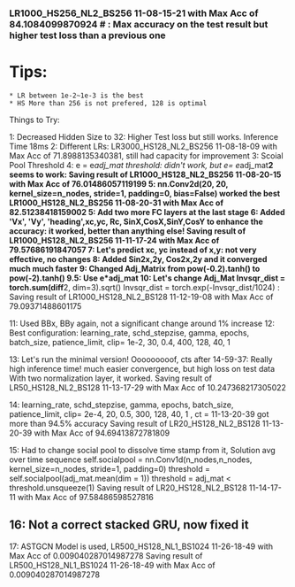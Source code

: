 ### LR1000_HS256_NL2_BS256 11-08-15-21 with Max Acc of 84.1084099870924 # : Max accuracy on the test result but higher test loss than a previous one

# Tips:
    * LR between 1e-2~1e-3 is the best
    * HS More than 256 is not prefered, 128 is optimal

Things to Try:

1: Decreased Hidden Size to 32: Higher Test loss but still works. Inference Time 18ms
2: Different LRs: LR3000_HS128_NL2_BS256 11-08-18-09 with Max Acc of 71.8988135340381, still had capacity for improvement
3: Scoial Pool Threshold
4: e = e*adj_mat threshold: didn't work, but e= e*adj_mat**2 seems to work: Saving result of LR1000_HS128_NL2_BS256 11-08-20-15 with Max Acc of 76.01486057119199
5: nn.Conv2d(20, 20, kernel_size=n_nodes, stride=1, padding=0, bias=False) worked the best
    LR1000_HS128_NL2_BS256 11-08-20-31 with Max Acc of 82.51238418159002
5: Add two more FC layers at the last stage
6: Added 'Vx', 'Vy', 'heading',xc,yc, Rc, SinX,CosX,SinY,CosY to enhance the accuracy: it worked, better than anything else! Saving result of LR1000_HS128_NL2_BS256 11-11-17-24 with Max Acc of 79.57686191847057
7: Let's predict xc, yc instead of x,y: not very effective, no changes
8: Added Sin2x,2y, Cos2x,2y and it converged much much faster
9: Changed Adj_Matrix from pow(-0.2).tanh() to pow(-2).tanh()
9.5: Use e*adj_mat
10: Let's change Adj_Mat Invsqr_dist = torch.sum(diff**2, dim=3).sqrt()
                        Invsqr_dist = torch.exp(-Invsqr_dist/1024) : Saving result of LR1000_HS128_NL2_BS128 11-12-19-08 with Max Acc of 79.09371488601175

11: Used BBx, BBy again, not a significant change around 1% increase
12: Best configuration: learning_rate, schd_stepzise, gamma, epochs, batch_size, patience_limit, clip= 1e-2, 30, 0.4, 400, 128, 40, 1

13: Let's run the minimal version! Ooooooooof, cts after 14-59-37: Really high inference time! much easier convergence, but high loss on test data
    With two normalization layer, it worked. Saving result of LR50_HS128_NL2_BS128 11-13-17-29 with Max Acc of 10.247368217305022

14: learning_rate, schd_stepzise, gamma, epochs, batch_size, patience_limit, clip= 2e-4, 20, 0.5, 300, 128, 40, 1 , ct = 11-13-20-39 
got more than 94.5% accuracy
Saving result of LR20_HS128_NL2_BS128 11-13-20-39 with Max Acc of 94.69413872781809

15: Had to change social pool to dissolve time stamp from it, Solution avg over time sequence
    self.socialpool = nn.Conv1d(n_nodes,n_nodes, kernel_size=n_nodes, stride=1, padding=0)
    threshold = self.socialpool(adj_mat.mean(dim = 1))
    threshold = adj_mat < threshold.unsqueeze(1)
    Saving result of LR20_HS128_NL2_BS128 11-14-17-11 with Max Acc of 97.58486598527816

16: Not a correct stacked GRU, now fixed it
------------------------------

17: ASTGCN Model is used,  LR500_HS128_NL1_BS1024 11-26-18-49 with Max Acc of 0.009040287014987278
Saving result of LR500_HS128_NL1_BS1024 11-26-18-49 with Max Acc of 0.009040287014987278

